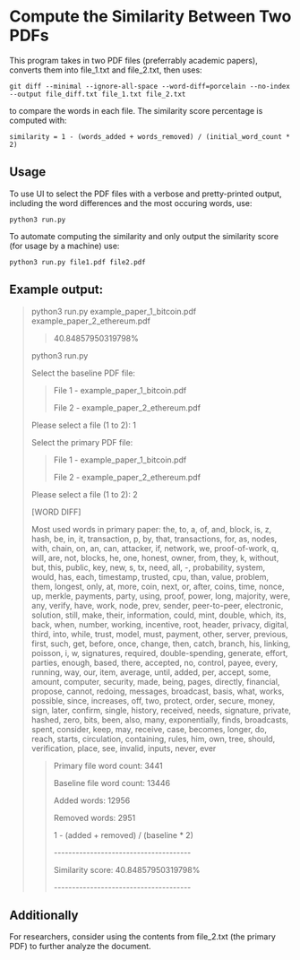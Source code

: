 # Compute the Similarity Between Two PDFs
This program takes in two PDF files (preferrably academic papers), converts them into file_1.txt and file_2.txt, then uses:

```
git diff --minimal --ignore-all-space --word-diff=porcelain --no-index --output file_diff.txt file_1.txt file_2.txt
```

to compare the words in each file. The similarity score percentage is computed with:

```
similarity = 1 - (words_added + words_removed) / (initial_word_count * 2)
```

## Usage
To use UI to select the PDF files with a verbose and pretty-printed output, including the word differences and the most occuring words, use:
```
python3 run.py
```
To automate computing the similarity and only output the similarity score (for usage by a machine) use:
```
python3 run.py file1.pdf file2.pdf
```

## Example output:
> python3 run.py example_paper_1_bitcoin.pdf example_paper_2_ethereum.pdf
> 
> > 40.84857950319798%
> 
> python3 run.py
> 
> Select the baseline PDF file:
> 
> > File 1  -  example_paper_1_bitcoin.pdf
> > 
> > File 2  -  example_paper_2_ethereum.pdf
> 
> Please select a file (1 to 2): 1
> 
> 
> Select the primary PDF file:
> 
> > File 1  -  example_paper_1_bitcoin.pdf
> > 
> > File 2  -  example_paper_2_ethereum.pdf
> 
> Please select a file (1 to 2): 2
> 
> [WORD DIFF]
> 
> Most used words in primary paper: the, to, a, of, and, block, is, z, hash, be, in, it, transaction, p, by, that, transactions, for, as, nodes, with, chain, on, an, can, attacker, if, network, we, proof-of-work, q, will, are, not, blocks, he, one, honest, owner, from, they, k, without, but, this, public, key, new, s, tx, need, all, -, probability, system, would, has, each, timestamp, trusted, cpu, than, value, problem, them, longest, only, at, more, coin, next, or, after, coins, time, nonce, up, merkle, payments, party, using, proof, power, long, majority, were, any, verify, have, work, node, prev, sender, peer-to-peer, electronic, solution, still, make, their, information, could, mint, double, which, its, back, when, number, working, incentive, root, header, privacy, digital, third, into, while, trust, model, must, payment, other, server, previous, first, such, get, before, once, change, then, catch, branch, his, linking, poisson, i, w, signatures, required, double-spending, generate, effort, parties, enough, based, there, accepted, no, control, payee, every, running, way, our, item, average, until, added, per, accept, some, amount, computer, security, made, being, pages, directly, financial, propose, cannot, redoing, messages, broadcast, basis, what, works, possible, since, increases, off, two, protect, order, secure, money, sign, later, confirm, single, history, received, needs, signature, private, hashed, zero, bits, been, also, many, exponentially, finds, broadcasts, spent, consider, keep, may, receive, case, becomes, longer, do, reach, starts, circulation, containing, rules, him, own, tree, should, verification, place, see, invalid, inputs, never, ever
> 
> 
> > Primary file word count: 3441
> > 
> > Baseline file word count: 13446
> > 
> > Added words: 12956
> > 
> > Removed words: 2951
> > 
> > 1 - (added + removed) / (baseline * 2)
> > 
> > \-\-\-\-\-\-\-\-\-\-\-\-\-\-\-\-\-\-\-\-\-\-\-\-\-\-\-\-\-\-\-\-\-\-\-\-\-\-
> > 
> > Similarity score: 40.84857950319798%
> > 
> > \-\-\-\-\-\-\-\-\-\-\-\-\-\-\-\-\-\-\-\-\-\-\-\-\-\-\-\-\-\-\-\-\-\-\-\-\-\-
> > 

## Additionally
For researchers, consider using the contents from file_2.txt (the primary PDF) to further analyze the document.
